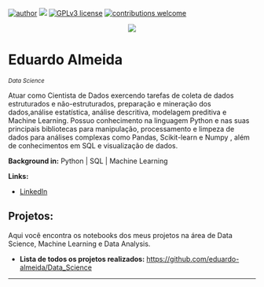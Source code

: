
[![author](https://img.shields.io/badge/author-Eduardo%20Almeida-red.svg)](https://www.linkedin.com/in/eduardo-almeida-814a676a/) [![](https://img.shields.io/badge/python-3.7+-blue.svg)](https://www.python.org/downloads/release/python-365/) [![GPLv3 license](https://img.shields.io/badge/License-GPLv3-blue.svg)](http://perso.crans.org/besson/LICENSE.html) [![contributions welcome](https://img.shields.io/badge/contributions-welcome-brightgreen.svg?style=flat)](https://github.com/karinnecristina/Data-Science)

<p align="center">
  <img src="banner.jpeg" >
</p>

# Eduardo Almeida    
<sub>*Data Science*</sub> 

Atuar como Cientista de Dados exercendo tarefas de coleta de dados estruturados e não-estruturados, preparação e mineração dos dados,análise estatística, análise descritiva, modelagem preditiva e Machine Learning. Possuo conhecimento na linguagem Python e nas suas principais bibliotecas para manipulação, processamento e limpeza de dados para análises complexas como Pandas, Scikit-learn e Numpy , além de conhecimentos em SQL e visualização de dados. 

**Background in:** Python | SQL | Machine Learning   

**Links:**
* [LinkedIn](https://www.linkedin.com/in/eduardo-almeida-814a676a/)   


## Projetos:

Aqui você encontra os notebooks dos meus projetos na área de Data Science, Machine Learning e Data Analysis. 

* **Lista de todos os projetos realizados:** https://github.com/eduardo-almeida/Data_Science
---
